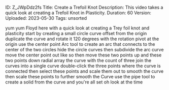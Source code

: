 ID: Z_JWpDdz2fs
Title: Create a Trefoil Knot
Description: This video takes a quick look at creating a Trefoil Knot in Plasticity.
Duration: 60
Version: 
Uploaded: 2023-05-30
Tags: unsorted

yum yum Floyd here with a quick look at
creating a Trey foil knot and plasticity
start by creating a small circle curve
offset from the origin duplicate the
curve and rotate it 120 degrees with the
rotation pivot at the origin use the
center point Arc tool to create an arc
that connects to the center of the two
circles hide the circle curves then
subdivide the arc curve move the center
point out like so
then move these two points up and these
two points down radial array the curve
with the count of three
join the curves into a single curve
double-click the three points where the
curve is connected
then select these points and scale them
out to smooth the curve then scale these
points to further smooth the Curve
use the pipe tool to create a solid from
the curve and you're all set
oh look at the time
